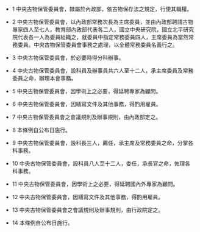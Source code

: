 * 1 中央古物保管委員會，隸屬於內政部，依古物保存法之規定，行使其職權。

* 2 中央古物保管委員會，以內政部常務次長為主席委員，並由內政部聘請古物專家四人至七人，教育部內政部代表各二人，國立中央研究院，國立北平研究院代表各一人為委員組織之，就委員中指定常務委員四人，主席委員為當然常務委員。中央古物保管委員會事務之處理，以全體常務委員名義行之。

* 3 中央古物保管委員會，於必要時得分科辦事。

* 4 中央古物保管委員會，設科員及辦事員共六人至十二人，承主席委員及常務委員之命，辦理本會事務。

* 5 中央古物保管委員會，因學術上之必要，得延聘專家為顧問。

* 6 中央古物保管委員會，因繕寫文件及其他事務，得酌用雇員。

* 7 中央古物保管委員會之會議規則及辦事規則，由內政部定之。

* 8 本條例自公布日施行。

* 9 中央古物保管委員會，設科長三人，薦任，承主席及常務委員之命，分掌各科事務。

* 10 中央古物保管委員會，設科員八人至十二人，委任，承長官之命，佐理各科事務。

* 11 中央古物保管委員會，因學術上之必要，得延聘國內外專家為顧問。

* 12 中央古物保管委員會，因繕寫文件及其他事務，得酌用雇員。

* 13 中央古物保管委員會之會議規則及辦事規則，由行政院定之。

* 14 本條例自公布日施行。

